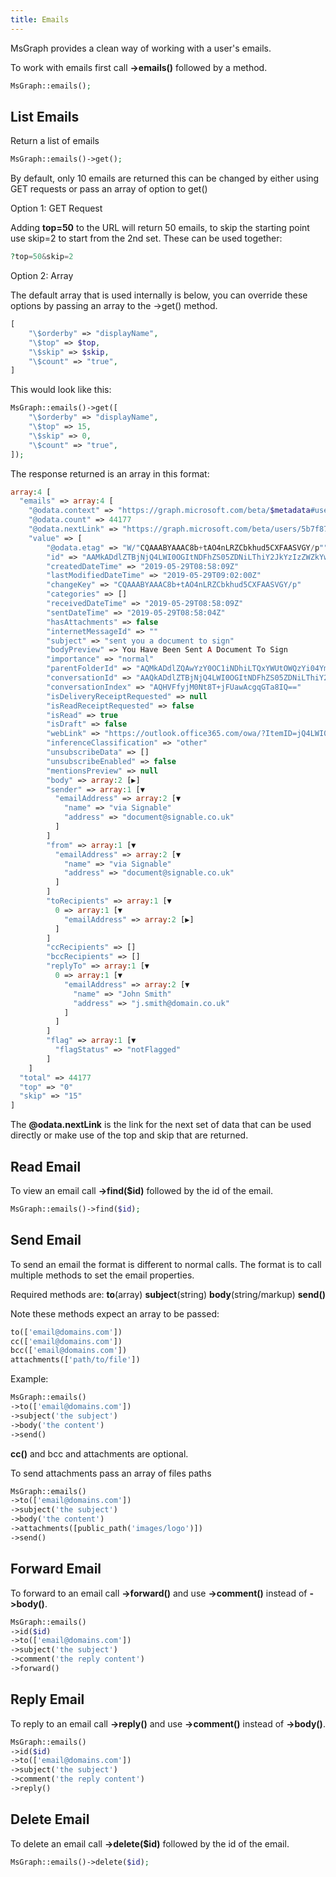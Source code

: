 ```yaml
---
title: Emails
---
```


MsGraph provides a clean way of working with a user's emails.

To work with emails first call **->emails()** followed by a method.

```php
MsGraph::emails();
```

## List Emails

Return a list of emails

```php
MsGraph::emails()->get();
```

By default, only 10 emails are returned this can be changed by either using GET requests or pass an array of option to get()

Option 1: GET Request

Adding **top=50** to the URL will return 50 emails, to skip the starting point use skip=2 to start from the 2nd set. These can be used together:

```php
?top=50&skip=2
```

Option 2: Array

The default array that is used internally is below, you can override these options by passing an array to the ->get() method.

```php
[
    "\$orderby" => "displayName",
    "\$top" => $top,
    "\$skip" => $skip,
    "\$count" => "true",
]
```

This would look like this:

```php
MsGraph::emails()->get([
    "\$orderby" => "displayName",
    "\$top" => 15,
    "\$skip" => 0,
    "\$count" => "true",
]);
```

The response returned is an array in this format:

```php
array:4 [
  "emails" => array:4 [
    "@odata.context" => "https://graph.microsoft.com/beta/$metadata#users('5b7f8791-03a1-4b68-9ff2-5bdca45563')/messages"
    "@odata.count" => 44177
    "@odata.nextLink" => "https://graph.microsoft.com/beta/users/5b7f8791-03a1-4b68-9ff2-5bdca45563/messages?$count=true&$orderby=sentDateTime+desc&$skip=15"
    "value" => [
        "@odata.etag" => "W/"CQAAABYAAAC8b+tAO4nLRZCbkhud5CXFAASVGY/p""
        "id" => "AAMkADdlZTBjNjQ4LWI0OGItNDFhZS05ZDNiLThiY2JkYzIzZWZkYwBGAAAAAABFX7lJCx7ZRLTJ6iI0yZK6BwC8b_tAO4nLRZCbkhud5CXFAAAAAAELAAC8b_tAO4nLRZCbkhud5CXFAASUuapzAAA="
        "createdDateTime" => "2019-05-29T08:58:09Z"
        "lastModifiedDateTime" => "2019-05-29T09:02:00Z"
        "changeKey" => "CQAAABYAAAC8b+tAO4nLRZCbkhud5CXFAASVGY/p"
        "categories" => []
        "receivedDateTime" => "2019-05-29T08:58:09Z"
        "sentDateTime" => "2019-05-29T08:58:04Z"
        "hasAttachments" => false
        "internetMessageId" => ""
        "subject" => "sent you a document to sign"
        "bodyPreview" => You Have Been Sent A Document To Sign
        "importance" => "normal"
        "parentFolderId" => "AQMkADdlZQAwYzY0OC1iNDhiLTQxYWUtOWQzYi04YmNiZGMyM2VmZGMALgAAA0VfuUkLHtlEtMnqIjTJkroBALxv60A7ictFkJuSG53kJcUAAAIBCwAAAA=="
        "conversationId" => "AAQkADdlZTBjNjQ4LWI0OGItNDFhZS05ZDNiLThiY2JkYzIzZWZkYwAQADNDbfE-oxVGsAHIKhk2vCE="
        "conversationIndex" => "AQHVFfyjM0Nt8T+jFUawAcgqGTa8IQ=="
        "isDeliveryReceiptRequested" => null
        "isReadReceiptRequested" => false
        "isRead" => true
        "isDraft" => false
        "webLink" => "https://outlook.office365.com/owa/?ItemID=jQ4LWI0OGItNDFhZS05ZDNiLThiY2JkYzIzZWZkYwBGAAAAAABFX7lJCx7ZRLTJ6iI0yZK6BwC8b%2BtAO4nLRZCbkhud5CXFAAAAAAEL ▶"
        "inferenceClassification" => "other"
        "unsubscribeData" => []
        "unsubscribeEnabled" => false
        "mentionsPreview" => null
        "body" => array:2 [▶]
        "sender" => array:1 [▼
          "emailAddress" => array:2 [▼
            "name" => "via Signable"
            "address" => "document@signable.co.uk"
          ]
        ]
        "from" => array:1 [▼
          "emailAddress" => array:2 [▼
            "name" => "via Signable"
            "address" => "document@signable.co.uk"
          ]
        ]
        "toRecipients" => array:1 [▼
          0 => array:1 [▼
            "emailAddress" => array:2 [▶]
          ]
        ]
        "ccRecipients" => []
        "bccRecipients" => []
        "replyTo" => array:1 [▼
          0 => array:1 [▼
            "emailAddress" => array:2 [▼
              "name" => "John Smith"
              "address" => "j.smith@domain.co.uk"
            ]
          ]
        ]
        "flag" => array:1 [▼
          "flagStatus" => "notFlagged"
        ]
    ]
  "total" => 44177
  "top" => "0"
  "skip" => "15"
]
```

The **@odata.nextLink** is the link for the next set of data that can be used directly or make use of the top and skip that are returned.

## Read Email

To view an email call **->find($id)** followed by the id of the email.

```php
MsGraph::emails()->find($id);
```

## Send Email

To send an email the format is different to normal calls. The format is to call multiple methods to set the email properties.

Required methods are: **to**(array) **subject**(string) **body**(string/markup) **send()**

Note these methods expect an array to be passed:

```php
to(['email@domains.com'])
cc(['email@domains.com'])
bcc(['email@domains.com'])
attachments(['path/to/file'])
```

Example:

```php
MsGraph::emails()
->to(['email@domains.com'])
->subject('the subject')
->body('the content')
->send()
```

**cc()** and bcc and attachments are optional.

To send attachments pass an array of files paths

```php
MsGraph::emails()
->to(['email@domains.com'])
->subject('the subject')
->body('the content')
->attachments([public_path('images/logo')])
->send()
```

## Forward Email

To forward to an email call **->forward()** and use **->comment()** instead of **->body()**.

```php
MsGraph::emails()
->id($id)
->to(['email@domains.com'])
->subject('the subject')
->comment('the reply content')
->forward()
```

## Reply Email

To reply to an email call **->reply()** and use **->comment()** instead of **->body()**.

```php
MsGraph::emails()
->id($id)
->to(['email@domains.com'])
->subject('the subject')
->comment('the reply content')
->reply()
```

## Delete Email

To delete an email call **->delete($id)** followed by the id of the email.

```php
MsGraph::emails()->delete($id);
```




